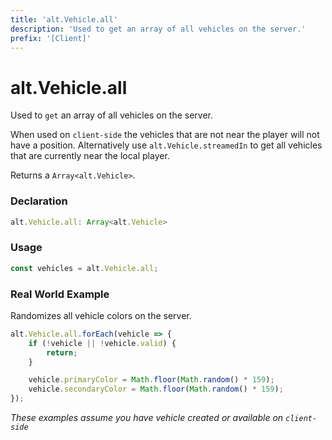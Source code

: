 ```yaml
---
title: 'alt.Vehicle.all'
description: 'Used to get an array of all vehicles on the server.'
prefix: '[Client]'
---
```


# alt.Vehicle.all

Used to `get` an array of all vehicles on the server.

When used on `client-side` the vehicles that are not near the player will not have a position. Alternatively use `alt.Vehicle.streamedIn` to get all vehicles that are currently near the local player.

Returns a `Array<alt.Vehicle>`.

### Declaration

```typescript
alt.Vehicle.all: Array<alt.Vehicle>
```

### Usage

```js
const vehicles = alt.Vehicle.all;
```

### Real World Example

Randomizes all vehicle colors on the server.

```js
alt.Vehicle.all.forEach(vehicle => {
    if (!vehicle || !vehicle.valid) {
        return;
    }

    vehicle.primaryColor = Math.floor(Math.random() * 159);
    vehicle.secondaryColor = Math.floor(Math.random() * 159);
});
```

_These examples assume you have vehicle created or available on `client-side`_